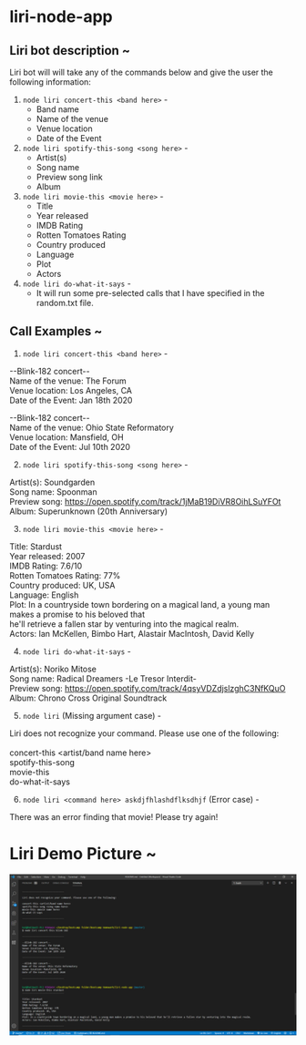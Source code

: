 # liri-node-app

## Liri bot description ~

Liri bot will will take any of the commands below and give the user the following information:

1. `node liri concert-this <band here>` -
    * Band name
    * Name of the venue
    * Venue location
    * Date of the Event
2. `node liri spotify-this-song <song here>` -
    * Artist(s)
    * Song name
    * Preview song link
    * Album
3. `node liri movie-this <movie here>` - 
    * Title
    * Year released
    * IMDB Rating
    * Rotten Tomatoes Rating
    * Country produced
    * Language
    * Plot
    * Actors
4. `node liri do-what-it-says` - 
    * It will run some pre-selected calls that I have specified in the random.txt file.

## Call Examples ~

1. `node liri concert-this <band here>` -



--Blink-182 concert--
<br>Name of the venue: The Forum
<br>Venue location: Los Angeles, CA
<br>Date of the Event: Jan 18th 2020



--Blink-182 concert--
<br>Name of the venue: Ohio State Reformatory
<br>Venue location: Mansfield, OH
<br>Date of the Event: Jul 10th 2020



2. `node liri spotify-this-song <song here>` -



Artist(s): Soundgarden
<br>Song name: Spoonman
<br>Preview song: https://open.spotify.com/track/1jMaB19DiVR8OihLSuYFOt
<br>Album: Superunknown (20th Anniversary)



3. `node liri movie-this <movie here>` - 



Title: Stardust
<br>Year released: 2007
<br>IMDB Rating: 7.6/10
<br>Rotten Tomatoes Rating: 77%
<br>Country produced: UK, USA
<br>Language: English
<br>Plot: In a countryside town bordering on a magical land, a young man makes a promise to his beloved that 
<br>he'll retrieve a fallen star by venturing into the magical realm.
<br>Actors: Ian McKellen, Bimbo Hart, Alastair MacIntosh, David Kelly



4. `node liri do-what-it-says` - 



Artist(s): Noriko Mitose
<br>Song name: Radical Dreamers -Le Tresor Interdit-
<br>Preview song: https://open.spotify.com/track/4qsyVDZdjslzghC3NfKQuO
<br>Album: Chrono Cross Original Soundtrack



5. `node liri` (Missing argument case) - 



Liri does not recognize your command. Please use one of the following:
<br>
<br>concert-this <artist/band name here>
<br>spotify-this-song <song name here>
<br>movie-this <movie name here>
<br>do-what-it-says



6. `node liri <command here> askdjfhlashdflksdhjf` (Error case) - 


There was an error finding that movie! Please try again!

# Liri Demo Picture ~

![Liri Demo Picture](./demo/LiriDemo.png)

